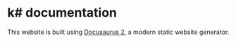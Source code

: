 # k# documentation

This website is built using [Docusaurus 2](https://docusaurus.io/), a modern static website generator.
